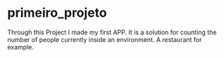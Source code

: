 # primeiro_projeto

Through this Project I made my first APP. It is a solution for counting the number of people currently inside an environment. A restaurant for example.
